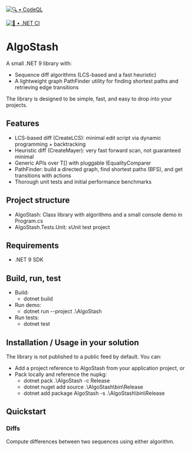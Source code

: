 [![🔍 • CodeQL](https://github.com/stasnowak/AlgoStash/actions/workflows/codeql.yml/badge.svg)](https://github.com/stasnowak/AlgoStash/actions/workflows/codeql.yml)

[![🚀 • .NET CI](https://github.com/stasnowak/AlgoStash/actions/workflows/build.yml/badge.svg)](https://github.com/stasnowak/AlgoStash/actions/workflows/build.yml)


# AlgoStash

A small .NET 9 library with:
- Sequence diff algorithms (LCS-based and a fast heuristic)
- A lightweight graph PathFinder utility for finding shortest paths and retrieving edge transitions

The library is designed to be simple, fast, and easy to drop into your projects.

## Features

- LCS-based diff (CreateLCS): minimal edit script via dynamic programming + backtracking
- Heuristic diff (CreateMayer): very fast forward scan, not guaranteed minimal
- Generic APIs over T[] with pluggable IEqualityComparer<T>
- PathFinder: build a directed graph, find shortest paths (BFS), and get transitions with actions
- Thorough unit tests and initial performance benchmarks

## Project structure

- AlgoStash: Class library with algorithms and a small console demo in Program.cs
- AlgoStash.Tests.Unit: xUnit test project

## Requirements

- .NET 9 SDK

## Build, run, test

- Build:
  - dotnet build
- Run demo:
  - dotnet run --project .\AlgoStash
- Run tests:
  - dotnet test

## Installation / Usage in your solution

The library is not published to a public feed by default. You can:
- Add a project reference to AlgoStash from your application project, or
- Pack locally and reference the nupkg:
  - dotnet pack .\AlgoStash -c Release
  - dotnet nuget add source .\AlgoStash\bin\Release
  - dotnet add <your-project> package AlgoStash -s .\AlgoStash\bin\Release

## Quickstart

### Diffs

Compute differences between two sequences using either algorithm.